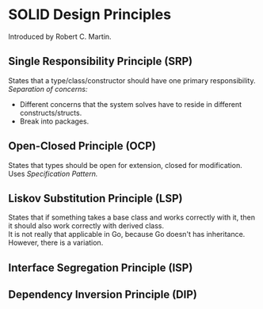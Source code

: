 # SOLID Design Principles

Introduced by Robert C. Martin.
## **S**ingle Responsibility Principle (SRP)
States that a type/class/constructor should have one primary responsibility.  
*Separation of concerns:*  
- Different concerns that the system solves have to reside in different constructs/structs.  
- Break into packages.  

## **O**pen-Closed Principle (OCP)  
States that types should be open for extension, closed for modification.  
Uses *Specification Pattern.*
## **L**iskov Substitution Principle (LSP)  
States that if something takes a base class and works correctly with it,
then it should also work correctly with derived class.  
It is not really that applicable in Go, because Go doesn't has inheritance.  
However, there is a variation.
## **I**nterface Segregation Principle (ISP)
## **D**ependency Inversion Principle (DIP)